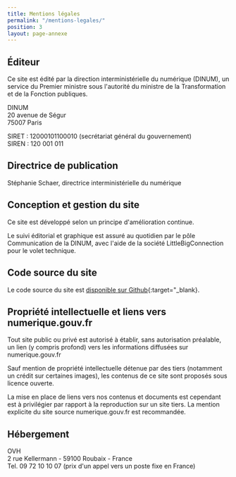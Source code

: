 ```yaml
---
title: Mentions légales
permalink: "/mentions-legales/"
position: 3
layout: page-annexe
---
```


## Éditeur ##
Ce site est édité par la direction interministérielle du numérique (DINUM), un service du Premier ministre sous l'autorité du ministre de la Transformation et de la Fonction publiques.
 
DINUM
<br>20 avenue de Ségur
<br>75007 Paris

SIRET : 12000101100010 (secrétariat général du gouvernement)
<br>SIREN : 120 001 011


## Directrice de publication ##
Stéphanie Schaer, directrice interministérielle du numérique


## Conception et gestion du site ##
Ce site est développé selon un principe d'amélioration continue.

Le suivi éditorial et graphique est assuré au quotidien par le pôle Communication de la DINUM, avec l'aide de la société LittleBigConnection pour le volet technique.


## Code source du site ##
Le code source du site est [disponible sur Github](https://github.com/numerique-gouv/numerique.gouv.fr){:target="_blank}.


## Propriété intellectuelle et liens vers numerique.gouv.fr ##
Tout site public ou privé est autorisé à établir, sans autorisation préalable, un lien (y compris profond) vers les informations diffusées sur numerique.gouv.fr

Sauf mention de propriété intellectuelle détenue par des tiers (notamment un crédit sur certaines images), les contenus de ce site sont proposés sous licence ouverte.

La mise en place de liens vers nos contenus et documents est cependant est à privilégier par rapport à la reproduction sur un site tiers. La mention explicite du site source numerique.gouv.fr est recommandée.


## Hébergement ##
OVH
<br>2 rue Kellermann - 59100 Roubaix - France 
<br>Tel. 09 72 10 10 07 (prix d'un appel vers un poste fixe en France)
